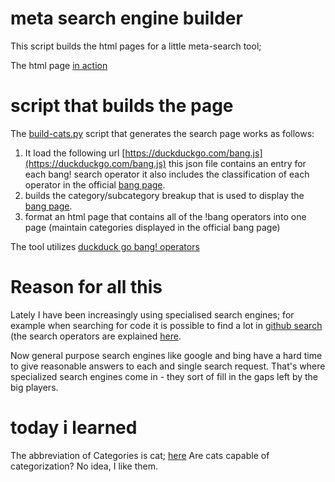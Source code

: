 # meta search engine builder

This script builds the html pages for a little meta-search tool;

The html page [in action](https://mosermichael.github.io/duckduckbang/html/main.html) 



# script that builds the page

The [build-cats.py](https://github.com/MoserMichael/duckduckbang/blob/master/build-cats.py) script that generates the search page works as follows: 

1. It load the following url [https://duckduckgo.com/bang.js](https://duckduckgo.com/bang.js) this json file contains an entry for each bang! search operator it also includes the classification of each operator in the official [bang page](https://duckduckgo.com/bang).
2. builds the category/subcategory breakup that is used to display the [bang page](https://duckduckgo.com/bang).  
3. format an html page that contains all of the !bang operators into one page (maintain categories displayed in the official bang page)

The tool utilizes [duckduck go bang! operators](https://duckduckgo.com/bang)

# Reason for all this

Lately I have been increasingly using specialised search engines; for example when searching for code it is possible to find a lot in [github search](https://github.com/search/advanced) (the search operators are explained [here](https://docs.github.com/en/github/searching-for-information-on-github/understanding-the-search-syntax). 

Now general purpose search engines like google and bing have a hard time to give reasonable answers to each and single search request. That's where specialized search engines come in - they sort of fill in the gaps left by the big players.

# today i learned

The abbreviation of Categories is cat; [here](https://writingexplained.org/english-abbreviations/category)
Are cats capable of categorization? No idea, I like them. 




